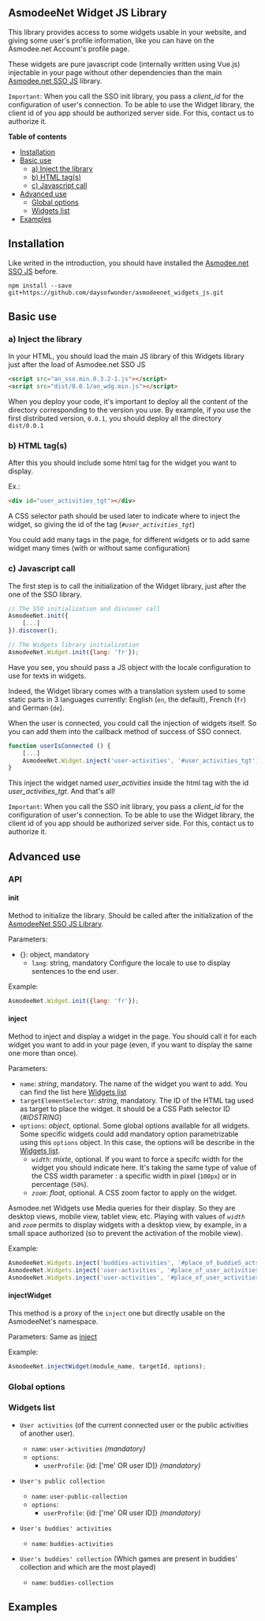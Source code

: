 AsmodeeNet Widget JS Library
--------------

This library provides access to some widgets usable in your website, and giving some user's profile information, like you can have on the Asmodee.net Account's profile page.

These widgets are pure javascript code (internally written using Vue.js) injectable in your page without other dependencies than the main [Asmodee.net SSO JS](https://github.com/daysofwonder/asmodeenet_sso_js) library.

`Important`: When you call the SSO init library, you pass a *client_id* for the configuration of user's connection. To be able to use the Widget library, the client id of you app should be authorized server side. For this, contact us to authorize it.

**Table of contents**
* [Installation](#installation)
* [Basic use](#basic-use)
    * [a) Inject the library](#a-inject-the-library)
    * [b) HTML tag(s)](#b-html-tag-s)
    * [c) Javascript call](#c-javascript-call)
* [Advanced use](#advanced-use)
    * [Global options](#global-options)
    * [Widgets list](#widgets-list)
* [Examples](#example)

## Installation

Like writed in the introduction, you should have installed the [Asmodee.net SSO JS](https://github.com/daysofwonder/asmodeenet_sso_js) before.

```shell
npm install --save git+https://github.com/daysofwonder/asmodeenet_widgets_js.git
```

## Basic use

### a) Inject the library

In your HTML, you should load the main JS library of this Widgets library just after the load of Asmodee.net SSO JS

```html
<script src="an_sso.min.0.3.2-1.js"></script>
<script src="dist/0.0.1/an_wdg.min.js"></script>
```

When you deploy your code, it's important to deploy all the content of the directory corresponding to the version you use. By example, if you use the first distributed version, `0.0.1`, you should deploy all the directory `dist/0.0.1`

### b) HTML tag(s)

After this you should include some html tag for the widget you want to display.

Ex.:
```html
<div id="user_activities_tgt"></div>
```

A CSS selector path should be used later to indicate where to inject the widget, so giving the id of the tag (*`#user_activities_tgt`*)

You could add many tags in the page, for different widgets or to add same widget many times (with or without same configuration)

### c) Javascript call

The first step is to call the initialization of the Widget library, just after the one of the SSO library.

```javascript
// The SSO initialization and discover call
AsmodeeNet.init({
    [...]
}).discover();

// The Widgets library initialization
AsmodeeNet.Widget.init({lang: 'fr'});
```

Have you see, you should pass a JS object with the locale configuration to use for texts in widgets.

Indeed, the Widget library comes with a translation system used to some static parts in 3 languages currently: English (`en`, the default), French (`fr`) and German (`de`).

When the user is connected, you could call the injection of widgets itself. So you can add them into the callback method of success of SSO connect.

```javascript
function userIsConnected () {
    [...]
    AsmodeeNet.Widget.inject('user-activities', '#user_activities_tgt');
}
```

This inject the widget named *user_activities* inside the html tag with the id *user_activities_tgt*. And that's all!

`Important`: When you call the SSO init library, you pass a *client_id* for the configuration of user's connection. To be able to use the Widget library, the client id of you app should be authorized server side. For this, contact us to authorize it.

## Advanced use

### API

#### init

Method to initialize the library. Should be called after the initialization of the [AsmodeeNet SSO JS Library](https://github.com/daysofwonder/asmodeenet_sso_js).

Parameters:
* {}: object, mandatory
    - `lang`: string, mandatory Configure the locale to use to display sentences to the end user.

Example:

```javascript
AsmodeeNet.Widget.init({lang: 'fr'});
```


#### inject

Method to inject and display a widget in the page. You should call it for each widget you want to add in your page (even, if you want to display the same one more than once).

Parameters:
* `name`: _string_, mandatory. The name of the widget you want to add. You can find the list here [Widgets list](#widgets-list)
* `targetElementSelector`: _string_, mandatory. The ID of the HTML tag used as target to place the widget. It should be a CSS Path selector ID (_#IDSTRING_)
* `options`: _object_, optional. Some global options available for all widgets. Some specific widgets could add mandatory option parametrizable using this `options` object. In this case, the options will be describe in the [Widgets list](#widgets-list).
    - _`width`_: _mixte_, optional. If you want to force a specifc width for the widget you should indicate here. It's taking the same type of value of the CSS width parameter : a specific width in pixel (`100px`) or in percentage (`50%`).
    - _`zoom`_: _float_, optional. A CSS zoom factor to apply on the widget.

Asmodee.net Widgets use Media queries for their display. So they are desktop views, mobile view, tablet view, etc. Playing with values of _`width`_ and _`zoom`_ permits to display widgets with a desktop view, by example, in a small space authorized (so to prevent the activation of the mobile view).

Example:

```javascript
AsmodeeNet.Widgets.inject('buddies-activities', '#place_of_buddieS_acts', {width: '300px', zoom: 0.5});
AsmodeeNet.Widgets.inject('user-activities', '#place_of_user_activities', {width: '500px', zoom: 0.8, userProfileId: {id: 4870342}});
AsmodeeNet.Widgets.inject('user-activities', '#place_of_user_activities_2', {width: '500px', zoom: 0.8, userProfileId: {id: 679200}});
```

#### injectWidget

This method is a proxy of the `inject` one but directly usable on the AsmodeeNet's namespace.

Parameters: Same as [inject](#inject)

Example:
 ```javascript
 AsmodeeNet.injectWidget(module_name, targetId, options);
 ```

### Global options

### Widgets list

- `User activities` (of the current connected user or the public activities of another user).
    - `name`: `user-activities` *(mandatory)*
    - `options`:
        - `userProfile`: {id: ['me' OR user ID]} *(mandatory)*


- `User's public collection`
    - `name`: `user-public-collection`
    - `options`:
        - `userProfile`: {id: ['me' OR user ID]} *(mandatory)*


- `User's buddies' activities`
    -  `name`: `buddies-activities`


- `User's buddies' collection` (Which games are present in buddies' collection and which are the most played)
    - `name`: `buddies-collection`

## Examples
